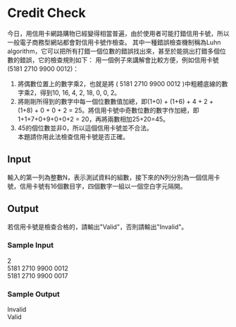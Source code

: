 # Credit Check
今日，用信用卡網路購物已經變得相當普遍，由於使用者可能打錯信用卡號，所以一般電子商務型網站都會對信用卡號作檢查。
其中一種錯誤檢查機制稱為Luhn algorithm，它可以把所有打錯一個位數的錯誤找出來，甚至於能挑出打錯多個位數的錯誤，它的檢查規則如下：
用一個例子來講解會比較方便，例如信用卡號(5181 2710 9900 0012)：  
1. 將偶數位置上的數字乘2，也就是將 ( 5181 2710 9900 0012 )中粗體底線的數字乘2，得到10, 16, 4, 2, 18, 0, 0, 2。  
2. 將剛剛所得到的數字中每一個位數數值加總，即(1+0) + (1+6) + 4 + 2 + (1+8) + 0 + 0 + 2 = 25。將信用卡號中奇數位數的數字作加總，即1+1+7+0+9+0+0+2 = 20，再將兩數相加25+20=45。  
3. 45的個位數並非0，所以這個信用卡號並不合法。  
本題請你用此法檢查信用卡號是否正確。
## Input
輸入的第一列為整數N，表示測試資料的組數，接下來的N列分別為一個信用卡號，信用卡號有16個數目字，四個數字一組以一個空白字元隔開。
## Output
若信用卡號是檢查合格的，請輸出"Valid"，否則請輸出"Invalid"。
### Sample Input
2  
5181 2710 9900 0012  
5181 2710 9900 0017
### Sample Output
Invalid  
Valid

